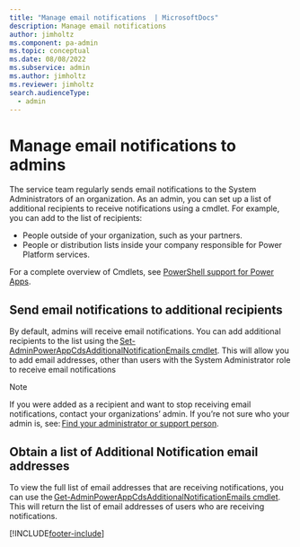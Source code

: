 ```yaml
---
title: "Manage email notifications  | MicrosoftDocs"
description: Manage email notifications
author: jimholtz
ms.component: pa-admin
ms.topic: conceptual
ms.date: 08/08/2022
ms.subservice: admin
ms.author: jimholtz
ms.reviewer: jimholtz
search.audienceType: 
  - admin
---
```

# Manage email notifications to admins
The service team regularly sends email notifications to the System Administrators of an organization. As an admin, you can set up a list of additional recipients to receive notifications using a cmdlet. For example, you can add to the list of recipients: 
- People outside of your organization, such as your partners.  
- People or distribution lists inside your company responsible for Power Platform services.

For a complete overview of Cmdlets, see [PowerShell support for Power Apps](powerapps-powershell.md).

## Send email notifications to additional recipients 

By default, admins will receive email notifications. You can add additional recipients to the list using the [Set-AdminPowerAppCdsAdditionalNotificationEmails cmdlet](/powershell/module/microsoft.powerapps.administration.powershell/set-adminpowerappcdsadditionalnotificationemails?view=pa-ps-latest). This will allow you to add email addresses, other than users with the System Administrator role to receive email notifications 

> [!NOTE]
> If you were added as a recipient and want to stop receiving email notifications, contact your organizations’ admin. If you’re not sure who your admin is, see: [Find your administrator or support person](/powerapps/user/find-admin). 

## Obtain a list of Additional Notification email addresses 

To view the full list of email addresses that are receiving notifications, you can use the [Get-AdminPowerAppCdsAdditionalNotificationEmails cmdlet](/powershell/module/microsoft.powerapps.administration.powershell/get-adminpowerappcdsadditionalnotificationemails?view=pa-ps-latest). This will return the list of email addresses of users who are receiving notifications.  





[!INCLUDE[footer-include](../includes/footer-banner.md)]

